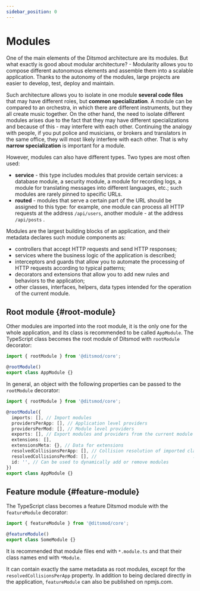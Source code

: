 ```yaml
---
sidebar_position: 0
---
```


# Modules

One of the main elements of the Ditsmod architecture are its modules. But what exactly is good about modular architecture? - Modularity allows you to compose different autonomous elements and assemble them into a scalable application. Thanks to the autonomy of the modules, large projects are easier to develop, test, deploy and maintain.

Such architecture allows you to isolate in one module **several code files** that may have different roles, but **common specialization**. A module can be compared to an orchestra, in which there are different instruments, but they all create music together. On the other hand, the need to isolate different modules arises due to the fact that they may have different specializations and because of this - may interfere with each other. Continuing the analogy with people, if you put police and musicians, or brokers and translators in the same office, they will most likely interfere with each other. That is why **narrow specialization** is important for a module.

However, modules can also have different types. Two types are most often used:

- **service** - this type includes modules that provide certain services: a database module, a security module, a module for recording logs, a module for translating messages into different languages, etc.; such modules are rarely pinned to specific URLs.
- **routed** - modules that serve a certain part of the URL should be assigned to this type: for example, one module can process all HTTP requests at the address `/api/users`, another module - at the address `/api/posts` .

Modules are the largest building blocks of an application, and their metadata declares such module components as:
- controllers that accept HTTP requests and send HTTP responses;
- services where the business logic of the application is described;
- interceptors and guards that allow you to automate the processing of HTTP requests according to typical patterns;
- decorators and extensions that allow you to add new rules and behaviors to the application;
- other classes, interfaces, helpers, data types intended for the operation of the current module.

## Root module {#root-module}

Other modules are imported into the root module, it is the only one for the whole application, and its class is recommended to be called `AppModule`. The TypeScript class becomes the root module of Ditsmod with `rootModule` decorator:

```ts
import { rootModule } from '@ditsmod/core';

@rootModule()
export class AppModule {}
```

In general, an object with the following properties can be passed to the `rootModule` decorator:

```ts
import { rootModule } from '@ditsmod/core';

@rootModule({
  imports: [], // Import modules
  providersPerApp: [], // Application level providers
  providersPerMod: [], // Module level providers
  exports: [], // Export modules and providers from the current module
  extensions: [],
  extensionsMeta: {}, // Data for extensions
  resolvedCollisionsPerApp: [], // Collision resolution of imported classes at the application level
  resolvedCollisionsPerMod: [], //                                    ...at the module level
  id: '', // Can be used to dynamically add or remove modules
})
export class AppModule {}
```

## Feature module {#feature-module}

The TypeScript class becomes a feature Ditsmod module with the `featureModule` decorator:

```ts
import { featureModule } from '@ditsmod/core';

@featureModule()
export class SomeModule {}
```

It is recommended that module files end with `*.module.ts` and that their class names end with `*Module`.

It can contain exactly the same metadata as root modules, except for the `resolvedCollisionsPerApp` property. In addition to being declared directly in the application, `featureModule` can also be published on npmjs.com.

[1]: https://www.npmjs.com/package/reflect-metadata
